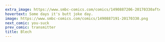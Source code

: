 ```yaml
---
extra_image: https://www.smbc-comics.com/comics/1490887206-20170330after.png
hovertext: Some days it's butt joke day.
image: https://www.smbc-comics.com/comics/1490887191-20170330.png
next_comic: you-suck
prev_comic: transmitter
title: Blech
---
```


